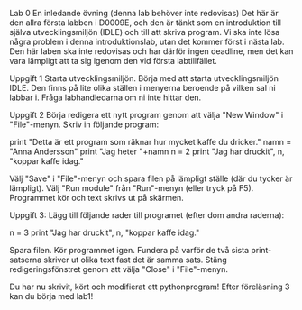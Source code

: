 Lab 0
En inledande övning (denna lab behöver inte redovisas)
Det här är den allra första labben i D0009E, och den är tänkt som en introduktion till själva utvecklingsmiljön (IDLE) och till att skriva program. Vi ska inte lösa några problem i denna introduktionslab, utan det kommer först i nästa lab. Den här laben ska inte redovisas och har därför ingen deadline, men det kan vara lämpligt att ta sig igenom den vid första labtillfället.

Uppgift 1
Starta utvecklingsmiljön. Börja med att starta utvecklingsmiljön IDLE. Den finns på lite olika ställen i menyerna beroende på vilken sal ni labbar i. Fråga labhandledarna om ni inte hittar den.

Uppgift 2
Börja redigera ett nytt program genom att välja "New Window" i "File"-menyn. Skriv in följande program:

print "Detta är ett program som räknar hur mycket kaffe du dricker."
namn = "Anna Andersson"
print "Jag heter "+namn
n = 2
print "Jag har druckit", n, "koppar kaffe idag."

Välj "Save" i "File"-menyn och spara filen på lämpligt ställe (där du tycker är lämpligt). Välj "Run module" från "Run"-menyn (eller tryck på F5). Programmet kör och text skrivs ut på skärmen.

Uppgift 3:
Lägg till följande rader till programet (efter dom andra raderna):

n = 3
print "Jag har druckit", n, "koppar kaffe idag."

Spara filen. Kör programmet igen. Fundera på varför de två sista print-satserna skriver ut olika text fast det är samma sats. Stäng redigeringsfönstret genom att välja "Close" i "File"-menyn.

Du har nu skrivit, kört och modifierat ett pythonprogram! Efter föreläsning 3 kan du börja med lab1!
